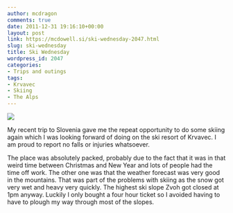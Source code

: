 ```yaml
---
author: mcdragon
comments: true
date: 2011-12-31 19:16:10+00:00
layout: post
link: https://mcdowell.si/ski-wednesday-2047.html
slug: ski-wednesday
title: Ski Wednesday
wordpress_id: 2047
categories:
- Trips and outings
tags:
- Krvavec
- Skiing
- The Alps
---
```


[![](https://img.mcdowell.si/2011/12/krvavec_2011-1.jpg)](https://img.mcdowell.si/2011/12/krvavec_2011.jpg)

My recent trip to Slovenia gave me the repeat opportunity to do some skiing again which I was looking forward of doing on the ski resort of Krvavec. I am proud to report no falls or injuries whatsoever.

The place was absolutely packed, probably due to the fact that it was in that weird time between Christmas and New Year and lots of people had the time off work. The other one was that the weather forecast was very good in the mountains. That was part of the problems with skiing as the snow got very wet and heavy very quickly. The highest ski slope Zvoh got closed at 1pm anyway. Luckily I only bought a four hour ticket so I avoided having to have to plough my way through most of the slopes.




